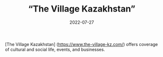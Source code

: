 ﻿---
countries: ["Kazakhstan"]
category: [“Independent media”]
tags: [“media publication”, “local media”, “news”]
dates: []
data_type: [“news”] 
title: [“The Village Kazakhstan”]
date: [2022-07-27]
language: [“Russian”, “Kazakh”]
description: [The Village Kazakhstan offers coverage of cultural and social life, events, and businesses. ]
---

[The Village Kazakhstan] (https://www.the-village-kz.com/) offers coverage of cultural and social life, events, and businesses. 
